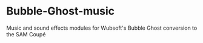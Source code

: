 # Bubble-Ghost-music
 Music and sound effects modules for Wubsoft's Bubble Ghost conversion to the SAM Coupé
